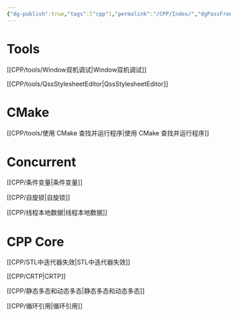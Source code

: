 ```yaml
---
{"dg-publish":true,"tags":["cpp"],"permalink":"/CPP/Index/","dgPassFrontmatter":true,"noteIcon":"","created":"2024-07-12T03:35:56.146+08:00","updated":"2024-07-12T03:40:07.145+08:00"}
---
```


# Tools

[[CPP/tools/Window双机调试\|Window双机调试]]

[[CPP/tools/QssStylesheetEditor\|QssStylesheetEditor]]


# CMake

[[CPP/tools/使用 CMake 查找并运行程序\|使用 CMake 查找并运行程序]]


# Concurrent

[[CPP/条件变量\|条件变量]]

[[CPP/自旋锁\|自旋锁]]

[[CPP/线程本地数据\|线程本地数据]]


# CPP Core

[[CPP/STL中迭代器失效\|STL中迭代器失效]]

[[CPP/CRTP\|CRTP]]

[[CPP/静态多态和动态多态\|静态多态和动态多态]]

[[CPP/循环引用\|循环引用]]

